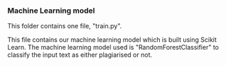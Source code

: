 ### Machine Learning model

This folder contains one file, "train.py".

This file contains our machine learning model which is built using Scikit Learn. The machine learning model used is "RandomForestClassifier" to classify the input text as either plagiarised or not.
